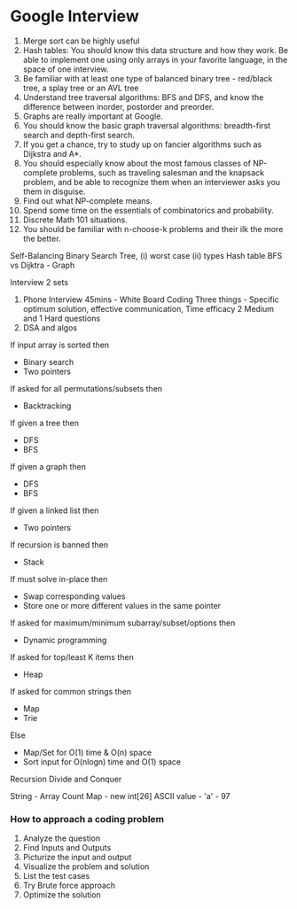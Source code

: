# Google Interview

1) Merge sort can be highly useful
2) Hash tables: You should know this data structure and how they work. Be able to implement one using only arrays in your favorite language, in the space of one interview.
3) Be familiar with at least one type of balanced binary tree - red/black tree, a splay tree or an AVL tree
4) Understand tree traversal algorithms: BFS and DFS, and know the difference between inorder, postorder and preorder.
5) Graphs are really important at Google.
6) You should know the basic graph traversal algorithms: breadth-first search and depth-first search.
7)  If you get a chance, try to study up on fancier algorithms such as Dijkstra and A*.  
8) You should especially know about the most famous classes of NP-complete problems, such as traveling salesman and the knapsack problem, and be able to recognize them when an interviewer asks you them in disguise.
9) Find out what NP-complete means.  
10) Spend some time on the essentials of combinatorics and probability. 
11) Discrete Math 101 situations.
12) You should be familiar with n-choose-k problems and their ilk the more the better.

Self-Balancing Binary Search Tree,
    (i) worst case
    (ii) types
Hash table
BFS vs Dijktra - Graph

Interview 2 sets
1) Phone Interview 45mins - White Board Coding
Three things - Specific optimum solution, effective communication, Time efficacy
2 Medium and 1 Hard questions
2) DSA and algos

If input array is sorted then
- Binary search
- Two pointers

If asked for all permutations/subsets then
- Backtracking

If given a tree then
- DFS
- BFS

If given a graph then
- DFS
- BFS

If given a linked list then
- Two pointers

If recursion is banned then
- Stack

If must solve in-place then
- Swap corresponding values
- Store one or more different values in the same pointer

If asked for maximum/minimum subarray/subset/options then
- Dynamic programming

If asked for top/least K items then
- Heap

If asked for common strings then
- Map
- Trie

Else
- Map/Set for O(1) time & O(n) space
- Sort input for O(nlogn) time and O(1) space


Recursion
Divide and Conquer

String - Array Count Map - new int[26]
ASCII value - 'a' - 97


### How to approach a coding problem
1) Analyze the question
2) Find Inputs and Outputs
3) Picturize the input and output
4) Visualize the problem and solution
5) List the test cases
6) Try Brute force approach
7) Optimize the solution